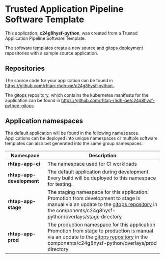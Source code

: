 # Trusted Application Pipeline Software Template

This application, **c24g8hysf-python**, was created from a Trusted Application Pipeline Software Template.

The software templates create a new source and gitops deployment repositories with a sample source application. 

## Repositories

The source code for your application can be found in [https://github.com/rhtap-rhdh-qe/c24g8hysf-python ](https://github.com/rhtap-rhdh-qe/c24g8hysf-python ).
 
The gitops repository, which contains the kubernetes manifests for the application can be found in 
[https://github.com/rhtap-rhdh-qe/c24g8hysf-python-gitops ](https://github.com/rhtap-rhdh-qe/c24g8hysf-python-gitops ) 

## Application namespaces 

The default application will be found in the following namespaces. Applications can be deployed into unique namespaces or multiple software templates can also bet generated into the same group namespaces.  

|  Namespace   |  Description   |  
| -------- | -------- |
| **rhtap-app-ci** | The namespace used for CI workloads |
| **rhtap-app-development** | The default application during development. Every build will be deployed to this namespace for testing. |
| **rhtap-app-stage** | The staging namespace for this application. Promotion from development to stage is manual via an update to the [gitops repository](https://github.com/rhtap-rhdh-qe/c24g8hysf-python-gitops ) in the components/c24g8hysf-python/overlays/stage directory |
| **rhtap-app-prod** | The production namespace for this application. Promotion from stage to production is manual via an update to the [gitops repository](https://github.com/rhtap-rhdh-qe/c24g8hysf-python-gitops ) in the components/c24g8hysf-python/overlays/prod directory |
